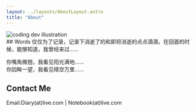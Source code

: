 ```yaml
---
layout: ../layouts/AboutLayout.astro
title: "About"
---
```


<div>
  <img src="/assets/head.png" class="sm:w-1/2 mx-auto" alt="coding dev illustration">
</div>
## Words
仅仅为了记录，记录下消逝了的和即将消逝的点点滴滴，在回首的时候，能够知道，我曾经来过……     

你嘴角微翘，我看见阳光满地……     
你回眸一望，我看见晴空万里……     
    
## Contact Me
Email:Diary(at)live.com | Notebook(at)live.com    